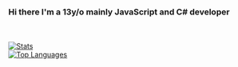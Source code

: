 ### Hi there I'm a 13y/o mainly JavaScript and C# developer
<br><br>
[![Stats](https://github-readme-stats.vercel.app/api?username=PouekDEV&show_icons=true&theme=dark)](https://github.com/PouekDEV)
<br>
[![Top Languages](https://github-readme-stats.vercel.app/api/top-langs/?username=PouekDEV&theme=dark&card_width=495)](https://github.com/PouekDEV)
<!--
